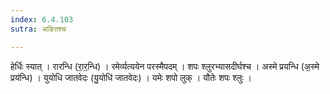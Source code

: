 ```yaml
---
index: 6.4.103
sutra: अङितश्च

---
```

 हेर्धिः स्यात् । रारन्धि (रा॒र॒न्धि) । रमेर्व्यत्ययेन परस्मैपदम् । शपः श्लुरभ्यासदीर्घश्च । अस्मे प्रयन्धि (अ॒स्मे प्रय॑न्धि) । युयोधि जातवेदः (यु॒योधि॑ जातवेदः) । यमेः शपो लुक् । यौतेः शपः श्लुः ।